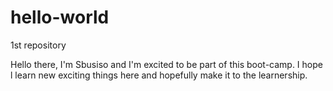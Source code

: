 # hello-world
1st repository

Hello there, I'm Sbusiso and I'm excited to be part of this boot-camp.
I hope l learn new exciting things here and hopefully make it to the learnership.
